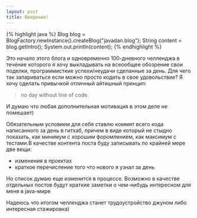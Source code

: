 ```yaml
---
layout: post
title: Введение!
---
```


{% highlight java %}
Blog blog = BlogFactory.newInstance().createBlog("javadan.blog");
String content = blog.getIntro();
System.out.println(content);
{% endhighlight %}

Это начало этого блога и одновременно 100-дневного челленджа в течение которого я хочу выкладывать на всеообщее обозрение свои поделки, программисткие успехи/неудачи сделанные за день. Для чего так запариваться если можно просто кодить в свое удовольствие? 
Я хочу сделать привычкой отличный айтишный принцип:
>no day without line of code. 

И думаю что любая дополнительная мотивация в этом деле не помешает)

Обязательным условием для себя ставлю коммит всего кода написанного за день в гитхаб, причем в виде который не стыдно показать, как минимум с хорошим форомлением, как максимум с тестами.В качестве контента поста буду записывать по крайней мере две вещи:
   + изменения в проектах
   + краткое перечисление того что нового я узнал за день

 Но список думаю еще изменится в процессе. Возможно в качестве отдельных постов будут краткие заметки о чем-нибудь интересном для меня в java-мире

Надеюсь что итогом челленджа станет трудоустройство джуном либо интересная стажировка)

